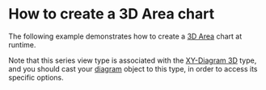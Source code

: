 # How to create a 3D Area chart


<p>The following example demonstrates how to create a <a href="http://devexpress.com/Help/Content.aspx?help=XtraCharts&document=CustomDocument3304.htm">3D Area</a> chart at runtime.</p><p>Note that this series view type is associated with the <a href="http://devexpress.com/Help/Content.aspx?help=XtraCharts&document=CustomDocument5909.htm">XY-Diagram 3D</a> type, and you should cast your <a href="http://devexpress.com/Help/Content.aspx?help=XtraCharts&document=CustomDocument6017.htm">diagram</a> object to this type, in order to access its specific options.</p>

<br/>


